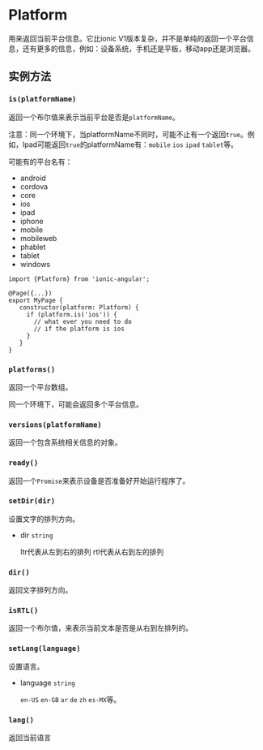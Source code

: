 # Platform

用来返回当前平台信息。它比ionic V1版本复杂，并不是单纯的返回一个平台信息，还有更多的信息，例如：设备系统，手机还是平板，移动app还是浏览器。

## 实例方法

### `is(platformName)`

返回一个布尔值来表示当前平台是否是`platformName`。

注意：同一个环境下，当platformName不同时，可能不止有一个返回`true`。例如，Ipad可能返回`true`的platformName有：`mobile` `ios` `ipad` `tablet`等。

可能有的平台名有：

- android
- cordova
- core
- ios
- ipad
- iphone
- mobile
- mobileweb
- phablet
- tablet
- windows

```
import {Platform} from 'ionic-angular';

@Page({...})
export MyPage {
   constructor(platform: Platform) {
     if (platform.is('ios')) {
       // what ever you need to do
       // if the platform is ios
     }
   }
}
```

### `platforms()`

返回一个平台数组。

同一个环境下，可能会返回多个平台信息。

### `versions(platformName)`

返回一个包含系统相关信息的对象。

### `ready()`

返回一个`Promise`来表示设备是否准备好开始运行程序了。

### `setDir(dir)`

设置文字的排列方向。

- dir `string`

	ltr代表从左到右的排列
	rtl代表从右到左的排列

### `dir()`

返回文字排列方向。

### `isRTL()`
返回一个布尔值，来表示当前文本是否是从右到左排列的。

### `setLang(language)`

设置语言。

- language `string`

	`en-US` `en-GB` `ar` `de` `zh` `es-MX`等。

### `lang()`

返回当前语言

